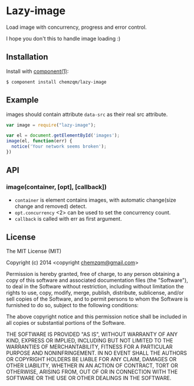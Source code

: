 # Lazy-image

  Load image with concurrency, progress and error control.

  I hope you don't this to handle image loading :)

## Installation

  Install with [component(1)](http://component.io):

    $ component install chemzqm/lazy-image

## Example

images should contain attribute `data-src` as their real src attribute.

``` js
var image = require("lazy-image");

var el = document.getElementById('images');
image(el, function(err) {
  notice('Your network seems broken');
})
```

## API

### image(container, [opt], [callback])

* `container` is element contains images, with automatic change(size change and removed) detect.
* `opt.concurrency` <2> can be used to set the concurrency count.
* `callback` is called with err as first argument.

## License

  The MIT License (MIT)

  Copyright (c) 2014 <copyright chemzqm@gmail.com>

  Permission is hereby granted, free of charge, to any person obtaining a copy
  of this software and associated documentation files (the "Software"), to deal
  in the Software without restriction, including without limitation the rights
  to use, copy, modify, merge, publish, distribute, sublicense, and/or sell
  copies of the Software, and to permit persons to whom the Software is
  furnished to do so, subject to the following conditions:

  The above copyright notice and this permission notice shall be included in
  all copies or substantial portions of the Software.

  THE SOFTWARE IS PROVIDED "AS IS", WITHOUT WARRANTY OF ANY KIND, EXPRESS OR
  IMPLIED, INCLUDING BUT NOT LIMITED TO THE WARRANTIES OF MERCHANTABILITY,
  FITNESS FOR A PARTICULAR PURPOSE AND NONINFRINGEMENT. IN NO EVENT SHALL THE
  AUTHORS OR COPYRIGHT HOLDERS BE LIABLE FOR ANY CLAIM, DAMAGES OR OTHER
  LIABILITY, WHETHER IN AN ACTION OF CONTRACT, TORT OR OTHERWISE, ARISING FROM,
  OUT OF OR IN CONNECTION WITH THE SOFTWARE OR THE USE OR OTHER DEALINGS IN
  THE SOFTWARE.
